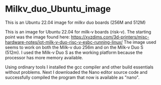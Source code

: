 # Milkv_duo_Ubuntu_image
This is an Ubuntu 22.04 image for milkv duo boards (256M and 512M)

This is an image for Ubuntu 22.04 for milk-v boards (risk-v). The starting point was the image found here: https://xyzdims.com/3d-printers/misc-hardware-notes/iot-milk-v-duo-risc-v-esbc-running-linux/
The image used seems to work on both the Milk-v duo 256m and on the Milk-v Duo S (512m). I used the Milk-v Duo S as the working platform because the processor has more memory available.

Using ordinary tools I installed the gcc compiler and other build essentials without problems.
Next I downloaded the Nano editor source code and successfully compiled the program that now is available as "nano".



